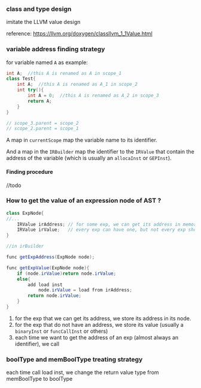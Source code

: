 ### class and type design

imitate the LLVM value design 

reference: https://llvm.org/doxygen/classllvm_1_1Value.html







### variable address finding strategy

for variable named `A` as example:

```c++
int A;  //this A is renamed as A in scope_1
class Test{
    int A;  //this A is renamed as A_1 in scope_2
    int try(){
        int A = 0;  //this A is renamed as A_2 in scope_3
        return A;
    }
}

// scope_3.parent = scope_2
// scope_2.parent = scope_1
```

A map in `currentScope` map the variable name to its identifier.

And a map in the `IRBuilder` map the identifier to the `IRValue` that contain the address of the variable (which is usually an `allocaInst` or `GEPInst`).

#### Finding procedure

//todo





### How to get the value of an expression node of AST ?

```java
class ExpNode{
//...
    IRValue irAddress; // for some exp, we can get its address in memory
    IRValue irValue;   // every exp can have one, but not every exp should have this
}

//in irBuilder

func getExpAddress(ExpNode node);

func getExpValue(ExpNode node){
    if (node.irValue)return node.irValue;
    else{
        add load inst
            node.irValue = load from irAddress;
        return node.irValue;
    }
}

```

1. for the exp that we can get its address, we store its address in its node.
2. for the exp that do not have an address, we store its value (usually a  `binaryInst` or `funcCallInst` or others)
3. each time we want to get the address of an exp (almost always an identifier), we call 





### boolType and memBoolType treating strategy

 each time call load inst, we change the return value type from memBoolType to boolType

